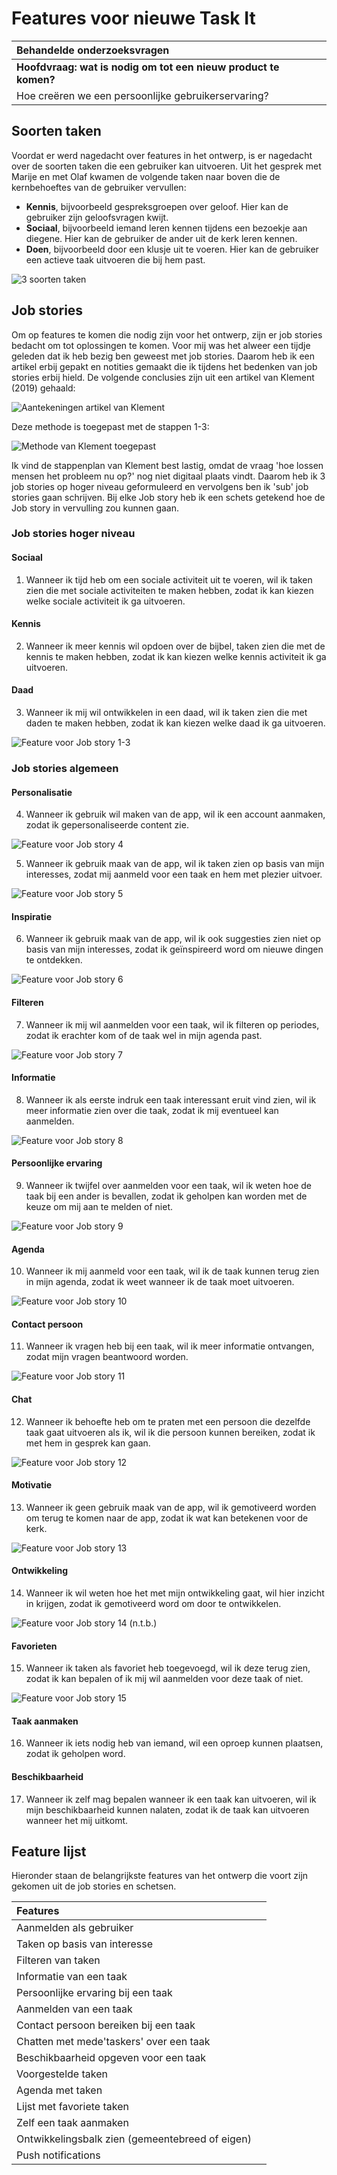 # Features voor nieuwe Task It

| Behandelde onderzoeksvragen |  |
| :--- | :--- |
| **Hoofdvraag: wat is nodig om tot een nieuw product te komen?** |  |
| Hoe creëren we een persoonlijke gebruikerservaring? |  |

## Soorten taken

Voordat er werd nagedacht over features in het ontwerp, is er nagedacht over de soorten taken die een gebruiker kan uitvoeren. Uit het gesprek met Marije en met Olaf kwamen de volgende taken naar boven die de kernbehoeftes van de gebruiker vervullen:

* **Kennis**, bijvoorbeeld gespreksgroepen over geloof. Hier kan de gebruiker zijn geloofsvragen kwijt.
* **Sociaal**, bijvoorbeeld iemand leren kennen tijdens een bezoekje aan diegene. Hier kan de gebruiker de ander uit de kerk leren kennen.
* **Doen**, bijvoorbeeld door een klusje uit te voeren. Hier kan de gebruiker een actieve taak uitvoeren die bij hem past.

![3 soorten taken](../.gitbook/assets/img_4994.JPG)

## Job stories

Om op features te komen die nodig zijn voor het ontwerp, zijn er job stories bedacht om tot oplossingen te komen. Voor mij was het alweer een tijdje geleden dat ik heb bezig ben geweest met job stories. Daarom heb ik een artikel erbij gepakt en notities gemaakt die ik tijdens het bedenken van job stories erbij hield. De volgende conclusies zijn uit een artikel van Klement \(2019\) gehaald:

![Aantekeningen artikel van Klement](../.gitbook/assets/img_4993.JPG)

Deze methode is toegepast met de stappen 1-3:

![Methode van Klement toegepast ](../.gitbook/assets/img_4995.JPG)

Ik vind de stappenplan van Klement best lastig, omdat de vraag 'hoe lossen mensen het probleem nu op?' nog niet digitaal plaats vindt. Daarom heb ik 3 job stories op hoger niveau geformuleerd en vervolgens ben ik 'sub' job stories gaan schrijven. Bij elke Job story heb ik een schets getekend hoe de Job story in vervulling zou kunnen gaan. 

### Job stories hoger niveau

#### Sociaal

1. Wanneer ik tijd heb om een sociale activiteit uit te voeren, wil ik taken zien die met sociale activiteiten te maken hebben, zodat ik kan kiezen welke sociale activiteit ik ga uitvoeren. 

#### Kennis

2. Wanneer ik meer kennis wil opdoen over de bijbel, taken zien die met de kennis te maken hebben, zodat ik kan kiezen welke kennis activiteit ik ga uitvoeren.

#### Daad

3. Wanneer ik mij wil ontwikkelen in een daad, wil ik taken zien die met daden te maken hebben, zodat ik kan kiezen welke daad ik ga uitvoeren. 

![Feature voor Job story 1-3](../.gitbook/assets/jobstories-01.png)

### Job stories algemeen

#### Personalisatie

4. Wanneer ik gebruik wil maken van de app, wil ik een account aanmaken, zodat ik gepersonaliseerde content zie.

![Feature voor Job story 4](../.gitbook/assets/jobstories-03.png)

5. Wanneer ik gebruik maak van de app, wil ik taken zien op basis van mijn interesses, zodat mij aanmeld voor een taak en hem met plezier uitvoer.

![Feature voor Job story 5](../.gitbook/assets/jobstories-02.png)

#### Inspiratie

6. Wanneer ik gebruik maak van de app, wil ik ook suggesties zien niet op basis van mijn interesses, zodat ik geïnspireerd word om nieuwe dingen te ontdekken.

![Feature voor Job story 6](../.gitbook/assets/jobstories-04.png)

#### Filteren

7. Wanneer ik mij wil aanmelden voor een taak, wil ik filteren op periodes, zodat ik erachter kom of de taak wel in mijn agenda past.

![Feature voor Job story 7](../.gitbook/assets/jobstories-05.png)

#### Informatie

8. Wanneer ik als eerste indruk een taak interessant eruit vind zien, wil ik meer informatie zien over die taak, zodat ik mij eventueel kan aanmelden.

![Feature voor Job story 8](../.gitbook/assets/jobstories-06.png)

#### Persoonlijke ervaring 

9. Wanneer ik twijfel over aanmelden voor een taak, wil ik weten hoe de taak bij een ander is bevallen, zodat ik geholpen kan worden met de keuze om mij aan te melden of niet.

![Feature voor Job story 9](../.gitbook/assets/jobstories-07.png)

#### Agenda

10. Wanneer ik mij aanmeld voor een taak, wil ik de taak kunnen terug zien in mijn agenda, zodat ik weet wanneer ik de taak moet uitvoeren.

![Feature voor Job story 10](../.gitbook/assets/jobstories-08.png)

#### Contact persoon

11. Wanneer ik vragen heb bij een taak, wil ik meer informatie ontvangen, zodat mijn vragen beantwoord worden.

![Feature voor Job story 11](../.gitbook/assets/jobstories-09.png)

#### Chat

12. Wanneer ik behoefte heb om te praten met een persoon die dezelfde taak gaat uitvoeren als ik, wil ik die persoon kunnen bereiken, zodat ik met hem in gesprek kan gaan.

![Feature voor Job story 12](../.gitbook/assets/jobstories-10.png)

#### Motivatie

13. Wanneer ik geen gebruik maak van de app, wil ik gemotiveerd worden om terug te komen naar de app, zodat ik wat kan betekenen voor de kerk.

![Feature voor Job story 13](../.gitbook/assets/jobstories-11.png)

#### Ontwikkeling

14. Wanneer ik wil weten hoe het met mijn ontwikkeling gaat, wil hier inzicht in krijgen, zodat ik gemotiveerd word om door te ontwikkelen.

![Feature voor Job story 14 \(n.t.b.\)](../.gitbook/assets/jobstories-12.png)

#### Favorieten

15. Wanneer ik taken als favoriet heb toegevoegd, wil ik deze terug zien, zodat ik kan bepalen of ik mij wil aanmelden voor deze taak of niet.

![Feature voor Job story 15](../.gitbook/assets/jobstories-13.png)

#### Taak aanmaken

16. Wanneer ik iets nodig heb van iemand, wil een oproep kunnen plaatsen, zodat ik geholpen word.

#### Beschikbaarheid

17. Wanneer ik zelf mag bepalen wanneer ik een taak kan uitvoeren, wil ik mijn beschikbaarheid kunnen nalaten, zodat ik de taak kan uitvoeren wanneer het mij uitkomt. 

## Feature lijst

Hieronder staan de belangrijkste features van het ontwerp die voort zijn gekomen uit de job stories en schetsen.

| Features |  |
| :--- | :--- |
| Aanmelden als gebruiker |  |
| Taken op basis van interesse |  |
| Filteren van taken |  |
| Informatie van een taak |  |
| Persoonlijke ervaring bij een taak |  |
| Aanmelden van een taak |  |
| Contact persoon bereiken bij een taak |  |
| Chatten met mede'taskers' over een taak |  |
| Beschikbaarheid opgeven voor een taak |  |
| Voorgestelde taken |  |
| Agenda met taken |  |
| Lijst met favoriete taken |  |
| Zelf een taak aanmaken |  |
| Ontwikkelingsbalk zien \(gemeentebreed of eigen\) |  |
| Push notifications |  |

